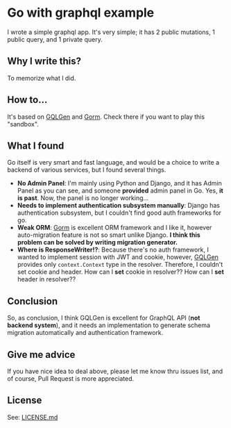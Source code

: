 # Go with graphql example

I wrote a simple graphql app. It's very simple; it has 2 public mutations, 1
public query, and 1 private query.

## Why I write this?

To memorize what I did.

## How to...

It's based on [GQLGen] and [Gorm]. Check there if you want to play this "sandbox".

## What I found
Go itself is very smart and fast language, and would be a choice to write a
backend of various services, but I found several things.

* **No Admin Panel**: I'm mainly using Python and Django, and it has Admin Panel
    as you can see, and someone **provided** admin panel in Go.
    Yes, **it is past**. Now, the panel is no longer working...
* **Needs to implement authentication subsystem manually**: Django has
    authentication subsystem, but I couldn't find good auth frameworks for go.
* **Weak ORM**: [Gorm] is excellent ORM framework and I like it, however
    auto-migration feature is not so smart unlike Django. **I think this problem
    can be solved by writing migration generator.**
* **Where is ResponseWriter!?**: Because there's no auth framework, I wanted to
    implement session with JWT and cookie, however, [GQLGen] provides only
    `context.Context` type in the resolver. Therefore, I couldn't set cookie and
    header. How can I **set** cookie in resolver??
    How can I **set** header in resolver??

## Conclusion
So, as conclusion, I think GQLGen is excellent for GraphQL API
(**not backend system**), and it needs an implementation to generate schema
migration automatically and authentication framework.

## Give me advice
If you have nice idea to deal above, please let me know thru issues list, and
of course, Pull Request is more appreciated.

## License
See: [LICENSE.md](LICENSE.md)

[GQLGen]: https://github.com/99designs/gqlgen
[Gorm]: https://github.com/jinzhu/gorm
